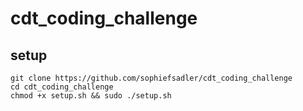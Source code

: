 # cdt_coding_challenge

## setup

```sudo apt install git
git clone https://github.com/sophiefsadler/cdt_coding_challenge
cd cdt_coding_challenge
chmod +x setup.sh && sudo ./setup.sh
```
